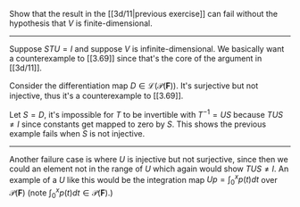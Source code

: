 Show that the result in the [[3d/11|previous exercise]] can fail without the hypothesis that $V$ is finite-dimensional.

---

Suppose $STU = I$ and suppose $V$ is infinite-dimensional. We basically want a counterexample to [[3.69]] since that's the core of the argument in [[3d/11]].

Consider the differentiation map $D \in \mathcal L(\mathcal P(\mathbf F))$. It's surjective but not injective, thus it's a counterexample to [[3.69]].

Let $S = D$, it's impossible for $T$ to be invertible with $T^{-1}= US$ because $TUS \ne I$ since constants get mapped to zero by $S$. This shows the previous example fails when $S$ is not injective.

---

Another failure case is where $U$ is injective but not surjective, since then we could an element not in the range of $U$ which again would show $TUS \ne I$. An example of a $U$ like this would be the integration map $Up = \int_0^x p(t)dt$ over $\mathcal P(\mathbf F)$ (note $\int_0^x p(t)dt \in \mathcal P(\mathbf F)$.)